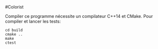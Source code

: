 #Colorist

Compiler ce programme nécessite un compilateur C++14 et CMake.
Pour compiler et lancer les tests:
```
cd build
cmake ..
make
ctest
```
